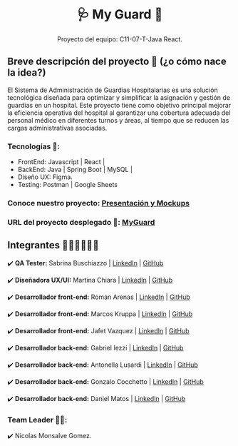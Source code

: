 <h1 align = "center">🩺 My Guard 📖</h1>

<p align = "center">Proyecto del equipo: C11-07-T-Java React.</p>

## Breve descripción del proyecto 📜 (¿o cómo nace la idea?)

El Sistema de Administración de Guardias Hospitalarias es una solución tecnológica diseñada para optimizar y simplificar la asignación y gestión de guardias en un hospital. Este proyecto tiene como objetivo principal mejorar la eficiencia operativa del hospital al garantizar una cobertura adecuada del personal médico en diferentes turnos y áreas, al tiempo que se reducen las cargas administrativas asociadas. 

### Tecnologías 🚀:
* FrontEnd: Javascript | React | 
* BackEnd: Java | Spring Boot | MySQL |
* Diseño UX: Figma.
* Testing: Postman | Google Sheets

### Conoce nuestro proyecto: [Presentación y Mockups]()

### URL del proyecto desplegado 🔗:  [MyGuard]()

## Integrantes 👩🏻‍💻👨🏽‍💻
✔️ **QA Tester:** Sabrina Buschiazzo | [LinkedIn](https://www.linkedin.com/in/sabrina-buschiazzo/) | [GitHub](https://github.com/SabriVbus)

✔️ **Diseñadora UX/UI:** Martina Chiara | [LinkedIn](https://www.linkedin.com/in/martina-coria-88237a23b/) | [GitHub](https://github.com/martuchiara)

✔️ **Desarrollador front-end:** Roman Arenas | [LinkedIn](https://www.linkedin.com/in/roman-emiliano-arenas-55b8561aa) | [GitHub](https://github.com/RomanArenas32)

✔️ **Desarrollador front-end:** Marcos Kruppa | [LinkedIn](https://www.linkedin.com/in/kruppamarcos/) | [GitHub](https://github.com/JMK1988)

✔️ **Desarrollador front-end:** Jafet Vazquez | [LinkedIn](https://www.linkedin.com/in/jafetvazquez/) | [GitHub](https://github.com/jafetvazquez)

✔️ **Desarrollador back-end:** Gabriel Iezzi | [LinkedIn](https://www.linkedin.com/in/gabriel-iezzi-13a405ba/) | [GitHub](https://github.com/gabiezzi)

✔️ **Desarrollador back-end:** Antonella Lusardi | [LinkedIn](https://www.linkedin.com/in/antonella-lusardi-45622a20/) | [GitHub](https://github.com/AntoCLus)

✔️ **Desarrollador back-end:** Gonzalo Cocchetto | [LinkedIn](https://www.linkedin.com/in/gonzalo-cocchetto/) | [GitHub](https://github.com/gonzacocchetto)

✔️ **Desarrollador back-end:** Daniel Matos | [LinkedIn](https://www.linkedin.com/in/daniel-matos-echevarria/) | [GitHub](https://github.com/Daniel-M12)

### Team Leader 👨‍🚀:
✔️ Nicolas Monsalve Gomez.
